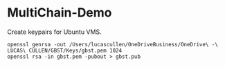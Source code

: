 # MultiChain-Demo

Create keypairs for Ubuntu VMS.
```
openssl genrsa -out /Users/lucascullen/OneDriveBusiness/OneDrive\ -\ LUCAS\ CULLEN/GBST/Keys/gbst.pem 1024
openssl rsa -in gbst.pem -pubout > gbst.pub
```
